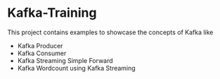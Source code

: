 # Kafka-Training

This project contains examples to showcase the concepts of Kafka like

- Kafka Producer
- Kafka Consumer
- Kafka Streaming Simple Forward
- Kafka Wordcount using Kafka Streaming
